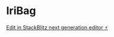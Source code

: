 # IriBag

[Edit in StackBlitz next generation editor ⚡️](https://stackblitz.com/~/github.com/AhmadElMohamad40272748/IriBag)